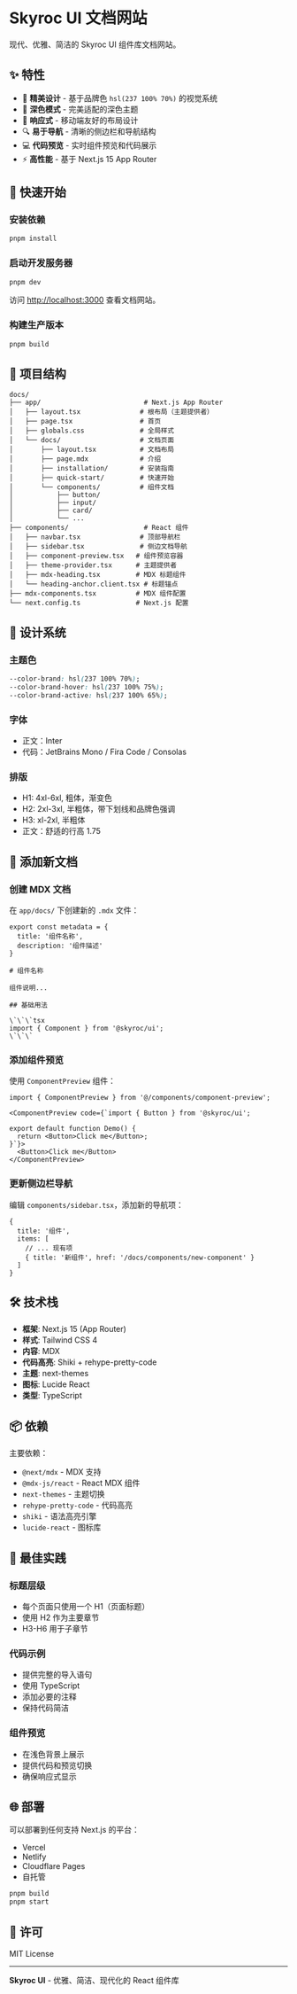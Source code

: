 # Skyroc UI 文档网站

现代、优雅、简洁的 Skyroc UI 组件库文档网站。

## ✨ 特性

- 🎨 **精美设计** - 基于品牌色 `hsl(237 100% 70%)` 的视觉系统
- 🌙 **深色模式** - 完美适配的深色主题
- 📱 **响应式** - 移动端友好的布局设计
- 🔍 **易于导航** - 清晰的侧边栏和导航结构
- 💻 **代码预览** - 实时组件预览和代码展示
- ⚡ **高性能** - 基于 Next.js 15 App Router

## 🚀 快速开始

### 安装依赖

```bash
pnpm install
```

### 启动开发服务器

```bash
pnpm dev
```

访问 [http://localhost:3000](http://localhost:3000) 查看文档网站。

### 构建生产版本

```bash
pnpm build
```

## 📁 项目结构

```
docs/
├── app/                          # Next.js App Router
│   ├── layout.tsx               # 根布局（主题提供者）
│   ├── page.tsx                 # 首页
│   ├── globals.css              # 全局样式
│   └── docs/                    # 文档页面
│       ├── layout.tsx           # 文档布局
│       ├── page.mdx             # 介绍
│       ├── installation/        # 安装指南
│       ├── quick-start/         # 快速开始
│       └── components/          # 组件文档
│           ├── button/
│           ├── input/
│           ├── card/
│           └── ...
├── components/                   # React 组件
│   ├── navbar.tsx               # 顶部导航栏
│   ├── sidebar.tsx              # 侧边文档导航
│   ├── component-preview.tsx   # 组件预览容器
│   ├── theme-provider.tsx      # 主题提供者
│   ├── mdx-heading.tsx         # MDX 标题组件
│   └── heading-anchor.client.tsx # 标题锚点
├── mdx-components.tsx          # MDX 组件配置
└── next.config.ts              # Next.js 配置
```

## 🎨 设计系统

### 主题色

```css
--color-brand: hsl(237 100% 70%);
--color-brand-hover: hsl(237 100% 75%);
--color-brand-active: hsl(237 100% 65%);
```

### 字体

- 正文：Inter
- 代码：JetBrains Mono / Fira Code / Consolas

### 排版

- H1: 4xl-6xl, 粗体，渐变色
- H2: 2xl-3xl, 半粗体，带下划线和品牌色强调
- H3: xl-2xl, 半粗体
- 正文：舒适的行高 1.75

## 📝 添加新文档

### 创建 MDX 文档

在 `app/docs/` 下创建新的 `.mdx` 文件：

```mdx
export const metadata = {
  title: '组件名称',
  description: '组件描述'
}

# 组件名称

组件说明...

## 基础用法

\`\`\`tsx
import { Component } from '@skyroc/ui';
\`\`\`
```

### 添加组件预览

使用 `ComponentPreview` 组件：

```tsx
import { ComponentPreview } from '@/components/component-preview';

<ComponentPreview code={`import { Button } from '@skyroc/ui';

export default function Demo() {
  return <Button>Click me</Button>;
}`}>
  <Button>Click me</Button>
</ComponentPreview>
```

### 更新侧边栏导航

编辑 `components/sidebar.tsx`，添加新的导航项：

```tsx
{
  title: '组件',
  items: [
    // ... 现有项
    { title: '新组件', href: '/docs/components/new-component' }
  ]
}
```

## 🛠️ 技术栈

- **框架**: Next.js 15 (App Router)
- **样式**: Tailwind CSS 4
- **内容**: MDX
- **代码高亮**: Shiki + rehype-pretty-code
- **主题**: next-themes
- **图标**: Lucide React
- **类型**: TypeScript

## 📦 依赖

主要依赖：

- `@next/mdx` - MDX 支持
- `@mdx-js/react` - React MDX 组件
- `next-themes` - 主题切换
- `rehype-pretty-code` - 代码高亮
- `shiki` - 语法高亮引擎
- `lucide-react` - 图标库

## 🎯 最佳实践

### 标题层级

- 每个页面只使用一个 H1（页面标题）
- 使用 H2 作为主要章节
- H3-H6 用于子章节

### 代码示例

- 提供完整的导入语句
- 使用 TypeScript
- 添加必要的注释
- 保持代码简洁

### 组件预览

- 在浅色背景上展示
- 提供代码和预览切换
- 确保响应式显示

## 🌐 部署

可以部署到任何支持 Next.js 的平台：

- Vercel
- Netlify
- Cloudflare Pages
- 自托管

```bash
pnpm build
pnpm start
```

## 📄 许可

MIT License

---

**Skyroc UI** - 优雅、简洁、现代化的 React 组件库
